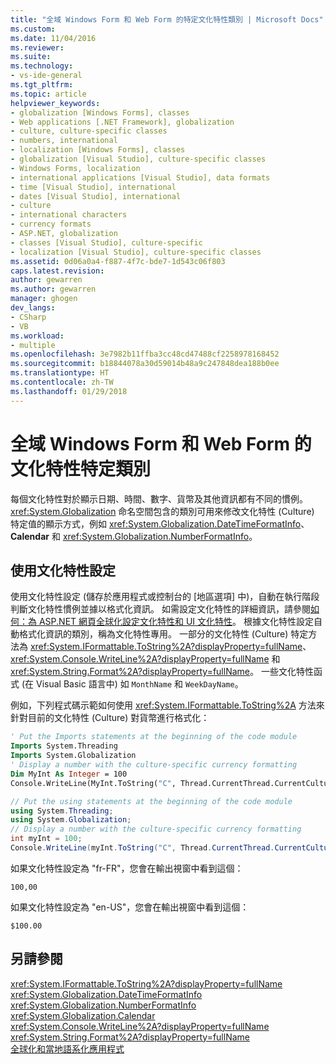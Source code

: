 ```yaml
---
title: "全域 Windows Form 和 Web Form 的特定文化特性類別 | Microsoft Docs"
ms.custom: 
ms.date: 11/04/2016
ms.reviewer: 
ms.suite: 
ms.technology:
- vs-ide-general
ms.tgt_pltfrm: 
ms.topic: article
helpviewer_keywords:
- globalization [Windows Forms], classes
- Web applications [.NET Framework], globalization
- culture, culture-specific classes
- numbers, international
- localization [Windows Forms], classes
- globalization [Visual Studio], culture-specific classes
- Windows Forms, localization
- international applications [Visual Studio], data formats
- time [Visual Studio], international
- dates [Visual Studio], international
- culture
- international characters
- currency formats
- ASP.NET, globalization
- classes [Visual Studio], culture-specific
- localization [Visual Studio], culture-specific classes
ms.assetid: 0d06a0a4-f887-4f7c-bde7-1d543c06f803
caps.latest.revision: 
author: gewarren
ms.author: gewarren
manager: ghogen
dev_langs:
- CSharp
- VB
ms.workload:
- multiple
ms.openlocfilehash: 3e7982b11ffba3cc48cd47488cf2258978168452
ms.sourcegitcommit: b18844078a30d59014b48a9c247848dea188b0ee
ms.translationtype: HT
ms.contentlocale: zh-TW
ms.lasthandoff: 01/29/2018
---
```

# <a name="culture-specific-classes-for-global-windows-forms-and-web-forms"></a>全域 Windows Form 和 Web Form 的文化特性特定類別

每個文化特性對於顯示日期、時間、數字、貨幣及其他資訊都有不同的慣例。 <xref:System.Globalization> 命名空間包含的類別可用來修改文化特性 (Culture) 特定值的顯示方式，例如 <xref:System.Globalization.DateTimeFormatInfo>、**Calendar** 和 <xref:System.Globalization.NumberFormatInfo>。

## <a name="using-the-culture-setting"></a>使用文化特性設定

使用文化特性設定 (儲存於應用程式或控制台的 [地區選項] 中)，自動在執行階段判斷文化特性慣例並據以格式化資訊。 如需設定文化特性的詳細資訊，請參閱[如何：為 ASP.NET 網頁全球化設定文化特性和 UI 文化特性](http://msdn.microsoft.com/Library/76091f86-f967-4687-a40f-de87bd8cc9a0)。 根據文化特性設定自動格式化資訊的類別，稱為文化特性專用。 一部分的文化特性 (Culture) 特定方法為 <xref:System.IFormattable.ToString%2A?displayProperty=fullName>、<xref:System.Console.WriteLine%2A?displayProperty=fullName> 和 <xref:System.String.Format%2A?displayProperty=fullName>。 一些文化特性函式 (在 Visual Basic 語言中) 如 `MonthName` 和 `WeekDayName`。

例如，下列程式碼示範如何使用 <xref:System.IFormattable.ToString%2A> 方法來針對目前的文化特性 (Culture) 對貨幣進行格式化：

```vb
' Put the Imports statements at the beginning of the code module  
Imports System.Threading  
Imports System.Globalization  
' Display a number with the culture-specific currency formatting  
Dim MyInt As Integer = 100  
Console.WriteLine(MyInt.ToString("C", Thread.CurrentThread.CurrentCulture))
```

```csharp
// Put the using statements at the beginning of the code module  
using System.Threading;  
using System.Globalization;  
// Display a number with the culture-specific currency formatting  
int myInt = 100;  
Console.WriteLine(myInt.ToString("C", Thread.CurrentThread.CurrentCulture));  
```

如果文化特性設定為 "fr-FR"，您會在輸出視窗中看到這個：  

`100,00`

如果文化特性設定為 "en-US"，您會在輸出視窗中看到這個：  

`$100.00`

## <a name="see-also"></a>另請參閱

<xref:System.IFormattable.ToString%2A?displayProperty=fullName>   
<xref:System.Globalization.DateTimeFormatInfo>   
<xref:System.Globalization.NumberFormatInfo>   
<xref:System.Globalization.Calendar>   
<xref:System.Console.WriteLine%2A?displayProperty=fullName>   
<xref:System.String.Format%2A?displayProperty=fullName>   
[全球化和當地語系化應用程式](../ide/globalizing-and-localizing-applications.md)